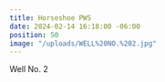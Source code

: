 ```yaml
---
title: Horseshoe PWS
date: 2024-02-14 16:18:00 -06:00
position: 50
image: "/uploads/WELL%20NO.%202.jpg"
---
```


Well No. 2